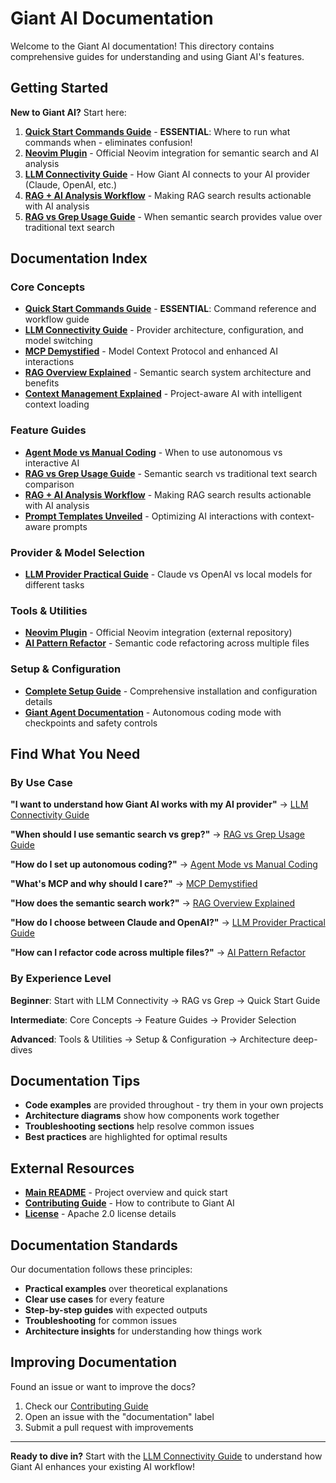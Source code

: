 # Giant AI Documentation

Welcome to the Giant AI documentation! This directory contains comprehensive guides for understanding and using Giant AI's features.

## Getting Started

**New to Giant AI?** Start here:

1. **[Quick Start Commands Guide](quick-start-commands.md)** - **ESSENTIAL**: Where to run what commands when - eliminates confusion!
2. **[Neovim Plugin](https://github.com/bearded-giant/giant-ai.nvim)** - Official Neovim integration for semantic search and AI analysis
3. **[LLM Connectivity Guide](llm-connectivity-guide.md)** - How Giant AI connects to your AI provider (Claude, OpenAI, etc.)
4. **[RAG + AI Analysis Workflow](rag-ai-analysis-workflow.md)** - Making RAG search results actionable with AI analysis
5. **[RAG vs Grep Usage Guide](rag-search-usage-guide.md)** - When semantic search provides value over traditional text search

## Documentation Index

### Core Concepts
- **[Quick Start Commands Guide](quick-start-commands.md)** - **ESSENTIAL**: Command reference and workflow guide
- **[LLM Connectivity Guide](llm-connectivity-guide.md)** - Provider architecture, configuration, and model switching
- **[MCP Demystified](mcp-demystified.md)** - Model Context Protocol and enhanced AI interactions  
- **[RAG Overview Explained](rag-overview-explained.md)** - Semantic search system architecture and benefits
- **[Context Management Explained](context-management-explained.md)** - Project-aware AI with intelligent context loading

### Feature Guides
- **[Agent Mode vs Manual Coding](agent-mode-vs-manual-coding.md)** - When to use autonomous vs interactive AI
- **[RAG vs Grep Usage Guide](rag-search-usage-guide.md)** - Semantic search vs traditional text search comparison
- **[RAG + AI Analysis Workflow](rag-ai-analysis-workflow.md)** - Making RAG search results actionable with AI analysis
- **[Prompt Templates Unveiled](prompt-templates-unveiled.md)** - Optimizing AI interactions with context-aware prompts

### Provider & Model Selection
- **[LLM Provider Practical Guide](llm-provider-practical-guide.md)** - Claude vs OpenAI vs local models for different tasks

### Tools & Utilities
- **[Neovim Plugin](https://github.com/bearded-giant/giant-ai.nvim)** - Official Neovim integration (external repository)
- **[AI Pattern Refactor](tools/ai-pattern-refactor.md)** - Semantic code refactoring across multiple files

### Setup & Configuration
- **[Complete Setup Guide](../complete_ai_setup.md)** - Comprehensive installation and configuration details
- **[Giant Agent Documentation](../giant-agent.md)** - Autonomous coding mode with checkpoints and safety controls

## Find What You Need

### By Use Case

**"I want to understand how Giant AI works with my AI provider"**
→ [LLM Connectivity Guide](llm-connectivity-guide.md)

**"When should I use semantic search vs grep?"**
→ [RAG vs Grep Usage Guide](rag-search-usage-guide.md)

**"How do I set up autonomous coding?"**
→ [Agent Mode vs Manual Coding](agent-mode-vs-manual-coding.md)

**"What's MCP and why should I care?"**
→ [MCP Demystified](mcp-demystified.md)

**"How does the semantic search work?"**
→ [RAG Overview Explained](rag-overview-explained.md)

**"How do I choose between Claude and OpenAI?"**
→ [LLM Provider Practical Guide](llm-provider-practical-guide.md)

**"How can I refactor code across multiple files?"**
→ [AI Pattern Refactor](tools/ai-pattern-refactor.md)

### By Experience Level

**Beginner**: Start with LLM Connectivity → RAG vs Grep → Quick Start Guide

**Intermediate**: Core Concepts → Feature Guides → Provider Selection

**Advanced**: Tools & Utilities → Setup & Configuration → Architecture deep-dives

## Documentation Tips

- **Code examples** are provided throughout - try them in your own projects
- **Architecture diagrams** show how components work together
- **Troubleshooting sections** help resolve common issues
- **Best practices** are highlighted for optimal results

## External Resources

- **[Main README](../README.md)** - Project overview and quick start
- **[Contributing Guide](../CONTRIBUTING.md)** - How to contribute to Giant AI
- **[License](../LICENSE)** - Apache 2.0 license details

## Documentation Standards

Our documentation follows these principles:
- **Practical examples** over theoretical explanations
- **Clear use cases** for every feature
- **Step-by-step guides** with expected outputs
- **Troubleshooting** for common issues
- **Architecture insights** for understanding how things work

## Improving Documentation

Found an issue or want to improve the docs?
1. Check our [Contributing Guide](../CONTRIBUTING.md)
2. Open an issue with the "documentation" label
3. Submit a pull request with improvements

---

**Ready to dive in?** Start with the [LLM Connectivity Guide](llm-connectivity-guide.md) to understand how Giant AI enhances your existing AI workflow!
